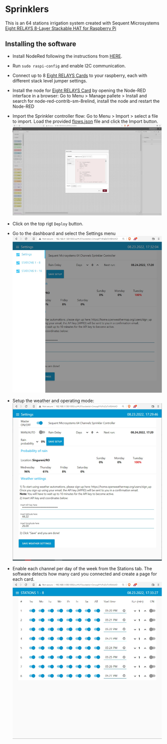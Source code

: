# Sprinklers 

This is an 64 stations irrigation system created with Sequent Microsystems [Eight RELAYS 8-Layer Stackable HAT for Raspberry Pi](https://sequentmicrosystems.com/collections/industrial-automation/products/8-relays-stackable-card-for-raspberry-pi)

## Installing the software

* Install NodeRed following the instructions from [HERE](https://help.ubidots.com/en/articles/1958375-how-to-install-node-red-in-raspberry-pi).

* Run ```sudo raspi-config``` and enable I2C communication.

* Connect up to 8 [Eight RELAYS Cards](https://sequentmicrosystems.com/collections/industrial-automation/products/8-relays-stackable-card-for-raspberry-pi) to your raspberry, each with different stack level jumper settings.  

* Install the node for [Eight RELAYS Card](https://sequentmicrosystems.com/collections/industrial-automation/products/8-relays-stackable-card-for-raspberry-pi) by opening the Node-RED interface in a browser: Go to Menu > Manage pallete > Install and search for node-red-contrib-sm-8relind, install the node and restart the Node-RED

* Import the Sprinkler controller flow: Go to Menu > Import > select a file to import. Load the provided [flows.json](https://github.com/SequentMicrosystems/8relind-rpi/blob/main/node-red/Sprinklers/flows.json) file and click the Import button.
![import](Pic/Import1.jpg)

* Click on the top rigt ```Deploy``` button.

* Go to the dashboard and select  the Settings menu
![Settings](Pic/Settings2.jpg)

* Setup the weather and operating mode:
![Settings1](Pic/Settings1.jpg)

* Enable each channel per day of the week from the Stations tab. The software detects how many card you connected and create a page for each card.
![Stations1-8](Pic/Stations1-8.jpg)


